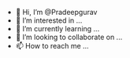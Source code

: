 - 👋 Hi, I’m @Pradeepgurav
- 👀 I’m interested in ...
- 🌱 I’m currently learning ...
- 💞️ I’m looking to collaborate on ...
- 📫 How to reach me ...

<!---
Pradeepgurav/Pradeepgurav is a ✨ special ✨ repository because its `README.md` (this file) appears on your GitHub profile.
You can click the Preview link to take a look at your changes.
--->
